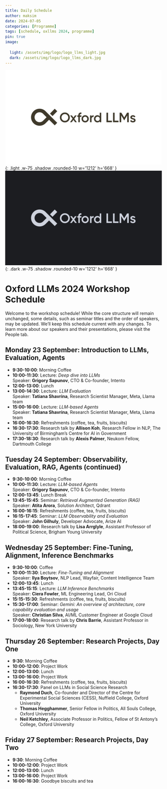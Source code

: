 ```yaml
---
title: Daily Schedule
author: maksim
date: 2024-07-05
categories: [Programme]
tags: [schedule, oxllms 2024, programme]
pin: true
image:
  
  light: /assets/img/logo/logo_llms_light.jpg
  dark: /assets/img/logo/logo_llms_dark.jpg
---
```


![light mode only](/assets/img/logo/logo_llms_light.jpg){: .light .w-75 .shadow .rounded-10 w='1212' h='668' }
![dark mode only](/assets/img/logo/logo_llms_dark.jpg){: .dark .w-75 .shadow .rounded-10 w='1212' h='668' }

# Oxford LLMs 2024 Workshop Schedule

Welcome to the workshop schedule! While the core structure will remain unchanged, some details, such as seminar titles and the order of speakers, may be updated. We’ll keep this schedule current with any changes. To learn more about our speakers and their presentations, please visit the People tab.

## **Monday 23 September: Introduction to LLMs, Evaluation, Agents**

- **9:30-10:00**: Morning Coffee
- **10:00-11:30**: Lecture: *Deep dive into LLMs*  
  Speaker: **Grigory Sapunov**, CTO & Co-founder, Intento
- **12:00-13:00**: Lunch
- **13:00-14:30**: Lecture: *LLM Evaluation*  
  Speaker: **Tatiana Shavrina**, Research Scientist Manager, Meta, Llama team
- **15:00-16:00**: Lecture: *LLM-based Agents*  
  Speaker: **Tatiana Shavrina**, Research Scientist Manager, Meta, Llama team
- **16:00-16:30**: Refreshments (coffee, tea, fruits, biscuits)
- **16:30-17:30**: Research talk by **Allison Koh**, Research Fellow in NLP, The University of Birmingham’s Centre for AI in Government
- **17:30-18:30**: Research talk by **Alexis Palmer**, Neukom Fellow, Dartmouth College

## **Tuesday 24 September: Observability, Evaluation, RAG, Agents (continued)**

- **9:30-10:00**: Morning Coffee
- **10:00-11:30**: Lecture: *LLM-based Agents*  
  Speaker: **Grigory Sapunov**, CTO & Co-founder, Intento
- **12:00-13:45**: Lunch Break
- **13:45-15:45**: Seminar: *Retrieval Augmented Generation (RAG)*  
  Speaker: **Atita Arora**, Solution Architect, Qdrant
- **16:00-16:15**: Refreshments (coffee, tea, fruits, biscuits)
- **16:15-17:45**: Seminar: *LLM Observability and Evaluation*  
  Speaker: **John Gilhuly**, Developer Advocate, Arize AI
- **18:00-19:00**:  Research talk by **Lisa Arrglyle**, Assistant Professor of Political Science, Brigham Young University

## **Wednesday 25 September: Fine-Tuning, Alignment, Inference Benchmarks**

- **9:30-10:00**: Coffee
- **10:00-11:30**: Lecture: *Fine-Tuning and Alignment*  
  Speaker: **Ilya Boytsov**, NLP Lead, Wayfair, Content Intelligence Team
- **12:00-13:45**: Lunch
- **13:45-15:15**: Lecture: *LLM Inference Benchmarks*  
  Speaker: **Ciera Fowler**, ML Engineering Lead, Ori Cloud
- **15:15-15:30**: Refreshments (coffee, tea, fruits, biscuits)
- **15:30-17:00**: Seminar: *Gemini: An overview of architecture, core capability evaluation and usage*  
  Speaker: **Christian Silva**,  AI/ML Customer Engineer at Google Cloud
- **17:00-18:00**:  Research talk by **Chris Barrie**, Assistant Professor in Sociology, New York University

## **Thursday 26 September: Research Projects, Day One**

- **9:30**: Morning Coffee
- **10:00-12:00**: Project Work
- **12:00-13:00**: Lunch
- **13:00-16:00**: Project Work
- **16:00-16:30**: Refreshments (coffee, tea, fruits, biscuits)
- **16:30-17:30**: Panel on LLMs in Social Science Research
	- **Raymond Duch**, Co-founder and Director of the Centre for Experimental Social Sciences (CESS), Nuffield College, Oxford University
	- **Thomas Hegghammer**, Senior Fellow in Politics, All Souls College, Oxford University
	- **Neil Ketchley**, Associate Professor in Politics, Fellow of St Antony’s College, Oxford University


## **Friday 27 September: Research Projects, Day Two**

- **9:30**: Morning Coffee
- **10:00-12:00**: Project Work
- **12:00-13:00**: Lunch
- **13:00-16:00**: Project Work
- **16:00-16:30**: Goodbye biscuits and tea



